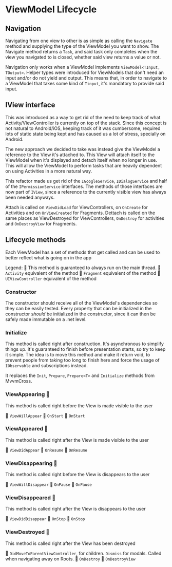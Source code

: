 # ViewModel Lifecycle

## Navigation

 Navigating from one view to other is as simple as calling the `Navigate` method and supplying the type of the ViewModel you want to show. The Navigate method returns a `Task`, and said task only completes when the view you navigated to is closed, whether said view returns a value or not.

 Navigation only works when a ViewModel implements `ViewModel<TInput, TOutput>`. Helper types were introduced for ViewModels that don't need an input and/or do not yield and output. This means that, in order to navigate to a ViewModel that takes some kind of `Tinput`, it's mandatory to provide said input.

 ## IView interface

This was introduced as a way to get rid of the need to keep track of what Activity/ViewController is currently on top of the stack. Since this concept is not natural to Android/iOS, keeping track of it was cumbersome, required lots of static state being kept and has caused us a lot of stress, specially on Android.

The new approach we decided to take was instead give the ViewModel a reference to the View it's attached to. This View will attach itself to the ViewModel when it's displayed and detach itself when no longer in use. This will allow the ViewModel to perform tasks that are heavily dependent on using Activities in a more natural way.

This refactor made us get rid of the `IGoogleService`, `IDialogService` and half of the `IPermissionService` interfaces. The methods of those interfaces are now part of `IView`, since a reference to the currently visible view has always been needed anyways.

Attach is called on `ViewDidLoad` for ViewControllers, on `OnCreate` for Activities and on `OnViewCreated` for Fragments.
Dettach is called on the same places as ViewDestroyed for ViewControllers, `OnDestroy` for activities and `OnDestroyView` for Fragments.  

 ## Lifecycle methods

 Each ViewModel has a set of methods that get called and can be used to better reflect what is going on in the app

Legend:
:checkered_flag: This method is guaranteed to always run on the main thread. 
:robot: `Activity` equivalent of the method
:gem: `Fragment` equivalent of the method
:apple: `UIViewController` equivalent of the method

 ### Constructor

 The constructor should receive all of the ViewModel's dependencies so they can be easily tested. Every property that can be initialized in the constructor *should* be initialized in the constructor, since it can then be safely made immutable on a .net level.

 ### Initialize

 This method is called right after construction. It's asynchronous to simplify things up. It's guaranteed to finish before presentation starts, so try to keep it simple. The idea is to move this method and make it return void, to prevent people from taking too long to finish here and force the usage of `IObservable` and subscriptions instead.

 It replaces the `Init`, `Prepare`, `Prepare<T>` and `Initialize` methods from MvvmCross.

### ViewAppearing :checkered_flag:

This method is called right before the View is made visible to the user

:apple: `ViewWillAppear`
:robot: `OnStart`
:gem: `OnStart`

### ViewAppeared :checkered_flag:

This method is called right after the View is made visible to the user

:apple: `ViewDidAppear`
:robot: `OnResume`
:gem: `OnResume`

### ViewDisappearing :checkered_flag:

This method is called right before the View is disappears to the user

:apple: `ViewWillDisappear`
:robot: `OnPause`
:gem: `OnPause`

### ViewDisappeared :checkered_flag:

This method is called right after the View is disappears to the user

:apple: `ViewDidDisappear`
:robot: `OnStop` 
:gem: `OnStop`

### ViewDestroyed :checkered_flag:

This method is called right after the View has been destroyed

:apple: `DidMoveToParentViewController`, for children. `Dismiss` for modals. Called when navigating away on Roots.
:robot: `OnDestroy`
:gem: `OnDestroyView`
